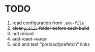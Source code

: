 # TODO

1. read configuration from `.env-file`
2. ~~clear `public` folder before each build~~
3. hot reload
4. ~~add react-router~~
5. add and test "preload/prefetch" links
